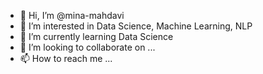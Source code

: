 - 👋 Hi, I’m @mina-mahdavi
- 👀 I’m interested in Data Science, Machine Learning, NLP
- 🌱 I’m currently learning Data Science
- 💞️ I’m looking to collaborate on ...
- 📫 How to reach me ...

<!---
mina-mahdavi/mina-mahdavi is a ✨ special ✨ repository because its `README.md` (this file) appears on your GitHub profile.
You can click the Preview link to take a look at your changes.
--->
